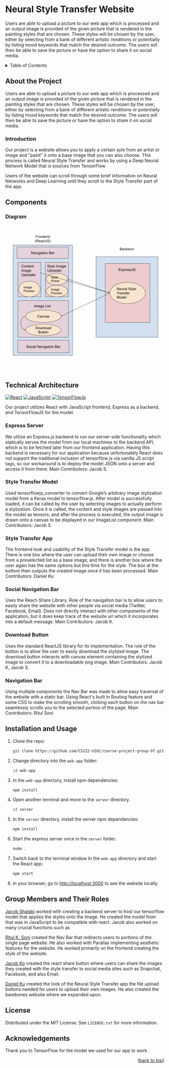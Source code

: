 # Neural Style Transfer Website

Users are able to upload a picture to our web app which is processed and an output image is provided of the given picture that is rendered in the painting styles that are chosen. These styles will be chosen by the user, either by selecting from a bank of different artistic renditions or potentially by listing mood keywords that match the desired outcome. The users will then be able to save the picture or have the option to share it on social media. 

<a name="readme-top"></a>




<details>
  <summary>Table of Contents</summary>
  <ol>
    <li>
      <a href="#about-the-project">About The Project</a>
      <ul>
        <li><a href="#introduction">Introduction</a></li>
      </ul>
    </li>
    <li>
      <a href="#technical-architecture">Technical Architecture</a>
      <ul>
        <li><a href="#components">Components</a></li>
        <li><a href="#diagram">Diagram</a></li>
      </ul>
    </li>
    <li><a href="#installation-and-usage">Installation and Usage</a></li>
    <li><a href="#group-members-and-their-roles">Group members and their roles</a></li>
    <li><a href="#license">License</a></li>
    <li><a href="#acknowledgements">Acknowledgements</a></li>
  </ol>
</details>

## About the Project


Users are able to upload a picture to our web app which is processed and an output image is provided of the given picture that is rendered in the painting styles that are chosen. These styles will be chosen by the user, either by selecting from a bank of different artistic renditions or potentially by listing mood keywords that match the desired outcome. The users will then be able to save the picture or have the option to share it on social media. 

### Introduction

Our project is a website allows you to apply a certain syle from an artist or image and "paint" it onto a base image that you can also choose. This process is called Neural Style Transfer and works by using a Deep Neural Network Model that is sources from TensorFlow

Users of the website can scroll through some brief information on Neural Networks and Deep Learning until they scroll to the Style Transfer part of the app.





## Components

### Diagram


![image](images/ArchitectureDiagram.png)
## Technical Architecture

[![React][React.js]][React-url] [![JavaScript][JavaScript]][JavaScript-url] [![TensorFlowJs][TensorFlowJS]][TensorFlowJS-url]

Our project utilizes React with JavaScript frontend, Express as a backend, and TensorFlowJS for the model.

### Express Server

We utilize an Express.js backend to run our server-side functionality which statically serves the model from our local machines to the backend API, which is to be fetched later from our frontend application. Having this backend is necessary for our application because unfortunately React does not support the traditional inclusion of tensorflow js via vanilla JS script tags, so our workaround is to deploy the model JSON onto a server and access it from there. Main Contributors: Jacob S.

### Style Transfer Model

Used tensorflowjs_converter to convert Google’s arbitrary image stylization model from a Keras model to tensorflow.js. After model is successfully loaded, it can be called by the user by selecting images to actually perform a stylization. Once it is called, the content and style images are passed into the model as tensors, and after the process is executed, the output image is drawn onto a canvas to be displayed in our ImageList component. 
Main Contributors: Jacob S.

### Style Transfer App
The frontend look and usability of the Style Transfer model is the app. There is one box where the user can upload their own image or choose from a preselected list as a base image, and there is another box where the user again has the same options but this time for the style. The box at the bottom then outputs the created image once it has been processed. Main Contributors: Daniel Ku

### Social Navigation Bar

Uses the React-Share Library. Role of the navigation bar is to allow users to easily share the website with other people via social media (Twitter, Facebook, Email). Does not directly interact with other components of the application, but it does keep track of the website url which it incorporates into a default message. Main Contributors: Jacob K.

### Download Button

Uses the standard ReactJS library for its implementation. The role of the button is to allow the user to easily download the stylized image. The download button interacts with canvas element containing the stylized image to convert it to a downloadable png image. 
Main Contributors: Jacob K, Jacob S.

### Navigation Bar
Using multiple components the Nav Bar was made to allow easy traversal of the website with a static bar. Using React's built in Routing feature and some CSS to make the scrolling smooth, clicking each button on the nav bar seamlessly scrolls you to the selected portion of the page. Main Contributors: Ritul Soni

###

## Installation and Usage

1. Clone the repo:
   ```sh
   git clone https://github.com/CS222-UIUC/course-project-group-97.git
   ```
2. Change directory into the `web-app` folder:
    ```sh
    cd web-app
    ```
3. In the `web-app` directory, install npm dependencies:
   ```sh
   npm install
   ```
4. Open another terminal and move to the `server` directory. 
    ```sh
    cd server
    ```
5. In the `server` directory, install the server npm dependencies:
   ```sh
   npm install
   ```
6. Start the express server once in the `server` folder. 
    ```sh
    node .
    ```    
7. Switch back to the terminal window In the `web-app` directory and start the React app:
    ```sh
    npm start
    ```

8. In your browser, go to [http://localhost:3000](http://localhost:3000) to see the website locally.

## Group Members and Their Roles

[Jacob Shalabi](https://github.com/jshalabi03) worked with creating a backend server to host our tensorflow model that applies the styles onto the image. He created the model from that was in JavaScript to be compatible with react. Jacob also worked on many crucial functions such as

[Ritul K. Soni](https://github.com/RitulSoni) created the Nav Bar that redirects users to portions of the single page website. He also worked with Parallax implementing aesthetic features for the website. He worked primarily on the frontend creating the style of the website.

[Jacob Ko](https://github.com/jacobko57) created the react share button where users can share the images they created with the style transfer to social media sites such as Snapchat, Facebook, and also Email.

[Daniel Ku](https://github.com/dk9966) created the look of the Neural Style Transfer app the file upload buttons needed for users to upload their own images. He also created the barebones website where we expanded upon. 


## License
Distributed under the MIT License. See `LICENSE.txt` for more information.

## Acknowledgements
Thank you to TensorFlow for the model we used for our app to work. 

<p align="right">(<a href="#readme-top">back to top</a>)</p>

<!-- Links & Images -->
[contributors-shield]: https://img.shields.io/github/contributors/CS222-UIUC/course-project-group-97.svg?style=for-the-badge
[contributors-url]: https://github.com/CS222-UIUC/course-project-group-97/graphs/contributors
[stars-shield]: https://img.shields.io/github/stars/CS222-UIUC/course-project-group-97.svg?style=for-the-badge
[stars-url]: https://github.com/CS222-UIUC/course-project-group-97/stargazers
[React.js]: https://img.shields.io/badge/React-20232A?style=for-the-badge&logo=react&logoColor=61DAFB
[React-url]: https://reactjs.org/
[JavaScript]:https://img.shields.io/badge/JavaScript-JS-yellowgreen
[JavaScript-url]: https://www.javascript.com
[TensorFlowJs]: https://img.shields.io/badge/TensorFlow-TensorFlow.js-blue
[TensorFlowJs-url]: https://www.tensorflow.org

